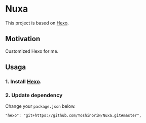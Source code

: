 # Nuxa

This project is based on [Hexo](https://github.com/hexojs/hexo).

## Motivation

Customized Hexo for me.

## Usaga

### 1. Install [Hexo](https://github.com/hexojs/hexo).
### 2. Update dependency

Change your `package.json` below.

```
"hexo": "git+https://github.com/YoshinoriN/Nuxa.git#master",
```